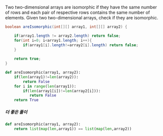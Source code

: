 Two two-dimensional arrays are isomorphic if they have the same number of rows and each pair of respective rows contains the same number of elements.
Given two two-dimensional arrays, check if they are isomorphic.
```java
boolean areIsomorphic(int[][] array1, int[][] array2) {

    if(array1.length != array2.length) return false;
    for(int i=0; i<array1.length; i++){
        if(array1[i].length!=array2[i].length) return false;
    }
    
    return true;
}
```

```python
def areIsomorphic(array1, array2):
    if(len(array1)!=len(array2)):
        return False
    for i in range(len(array1)):
        if(len(array1[i])!=len(array2[i])):
           return False
    return True
```

##### 더 좋은 풀이
```python
def areIsomorphic(array1, array2):
    return list(map(len,array1)) == list(map(len,array2))
```